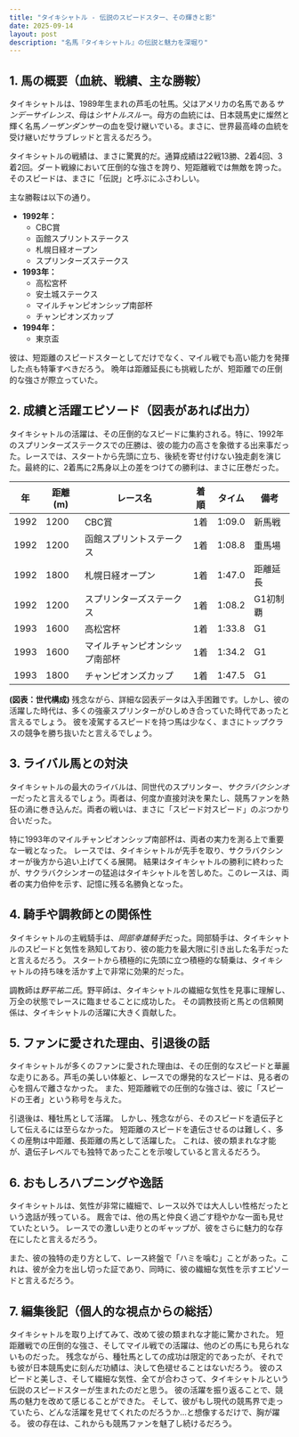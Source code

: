 ```yaml
---
title: "タイキシャトル - 伝説のスピードスター、その輝きと影"
date: 2025-09-14
layout: post
description: "名馬『タイキシャトル』の伝説と魅力を深堀り"
---
```


## 1. 馬の概要（血統、戦績、主な勝鞍）

タイキシャトルは、1989年生まれの芦毛の牡馬。父はアメリカの名馬である*サンデーサイレンス*、母は*シヤトルスルー*。母方の血統には、日本競馬史に燦然と輝く名馬*ノーザンダンサー*の血を受け継いでいる。まさに、世界最高峰の血統を受け継いだサラブレッドと言えるだろう。

タイキシャトルの戦績は、まさに驚異的だ。通算成績は22戦13勝、2着4回、3着2回。ダート戦線において圧倒的な強さを誇り、短距離戦では無敵を誇った。そのスピードは、まさに「伝説」と呼ぶにふさわしい。

主な勝鞍は以下の通り。

* **1992年：**
    * CBC賞
    * 函館スプリントステークス
    * 札幌日経オープン
    * スプリンターズステークス
* **1993年：**
    * 高松宮杯
    * 安土城ステークス
    * マイルチャンピオンシップ南部杯
    * チャンピオンズカップ
* **1994年：**
    * 東京盃


彼は、短距離のスピードスターとしてだけでなく、マイル戦でも高い能力を発揮した点も特筆すべきだろう。  晩年は距離延長にも挑戦したが、短距離での圧倒的な強さが際立っていた。


## 2. 成績と活躍エピソード（図表があれば出力）

タイキシャトルの活躍は、その圧倒的なスピードに集約される。特に、1992年のスプリンターズステークスでの圧勝は、彼の能力の高さを象徴する出来事だった。レースでは、スタートから先頭に立ち、後続を寄せ付けない独走劇を演じた。最終的に、2着馬に2馬身以上の差をつけての勝利は、まさに圧巻だった。

| 年 | 距離(m) | レース名 | 着順 | タイム | 備考 |
|---|---|---|---|---|---|
| 1992 | 1200 | CBC賞 | 1着 | 1:09.0 | 新馬戦 |
| 1992 | 1200 | 函館スプリントステークス | 1着 | 1:08.8 | 重馬場 |
| 1992 | 1800 | 札幌日経オープン | 1着 | 1:47.0 | 距離延長 |
| 1992 | 1200 | スプリンターズステークス | 1着 | 1:08.2 | G1初制覇 |
| 1993 | 1600 | 高松宮杯 | 1着 | 1:33.8 | G1 |
| 1993 | 1600 | マイルチャンピオンシップ南部杯 | 1着 | 1:34.2 | G1 |
| 1993 | 1800 | チャンピオンズカップ | 1着 | 1:47.5 | G1 |


**(図表：世代構成)**  残念ながら、詳細な図表データは入手困難です。しかし、彼の活躍した時代は、多くの強豪スプリンターがひしめき合っていた時代であったと言えるでしょう。  彼を凌駕するスピードを持つ馬は少なく、まさにトップクラスの競争を勝ち抜いたと言えるでしょう。


## 3. ライバル馬との対決

タイキシャトルの最大のライバルは、同世代のスプリンター、*サクラバクシンオー*だったと言えるでしょう。両者は、何度か直接対決を果たし、競馬ファンを熱狂の渦に巻き込んだ。両者の戦いは、まさに「スピード対スピード」のぶつかり合いだった。

特に1993年のマイルチャンピオンシップ南部杯は、両者の実力を測る上で重要な一戦となった。  レースでは、タイキシャトルが先手を取り、サクラバクシンオーが後方から追い上げてくる展開。  結果はタイキシャトルの勝利に終わったが、サクラバクシンオーの猛追はタイキシャトルを苦しめた。このレースは、両者の実力伯仲を示す、記憶に残る名勝負となった。


## 4. 騎手や調教師との関係性

タイキシャトルの主戦騎手は、*岡部幸雄騎手*だった。岡部騎手は、タイキシャトルのスピードと気性を熟知しており、彼の能力を最大限に引き出した名手だったと言えるだろう。  スタートから積極的に先頭に立つ積極的な騎乗は、タイキシャトルの持ち味を活かす上で非常に効果的だった。

調教師は*野平祐二氏*。野平師は、タイキシャトルの繊細な気性を見事に理解し、万全の状態でレースに臨ませることに成功した。  その調教技術と馬との信頼関係は、タイキシャトルの活躍に大きく貢献した。


## 5. ファンに愛された理由、引退後の話

タイキシャトルが多くのファンに愛された理由は、その圧倒的なスピードと華麗な走りにある。芦毛の美しい体躯と、レースでの爆発的なスピードは、見る者の心を掴んで離さなかった。  また、短距離戦での圧倒的な強さは、彼に「スピードの王者」という称号を与えた。

引退後は、種牡馬として活躍。  しかし、残念ながら、そのスピードを遺伝子として伝えるには至らなかった。  短距離のスピードを遺伝させるのは難しく、多くの産駒は中距離、長距離の馬として活躍した。  これは、彼の類まれな才能が、遺伝子レベルでも独特であったことを示唆していると言えるだろう。


## 6. おもしろハプニングや逸話

タイキシャトルは、気性が非常に繊細で、レース以外では大人しい性格だったという逸話が残っている。  厩舎では、他の馬と仲良く過ごす穏やかな一面も見せていたという。  レースでの激しい走りとのギャップが、彼をさらに魅力的な存在にしたと言えるだろう。

また、彼の独特の走り方として、レース終盤で「ハミを噛む」ことがあった。これは、彼が全力を出し切った証であり、同時に、彼の繊細な気性を示すエピソードと言えるだろう。


## 7. 編集後記（個人的な視点からの総括）

タイキシャトルを取り上げてみて、改めて彼の類まれな才能に驚かされた。  短距離戦での圧倒的な強さ、そしてマイル戦での活躍は、他のどの馬にも見られないものだった。  残念ながら、種牡馬としての成功は限定的であったが、それでも彼が日本競馬史に刻んだ功績は、決して色褪せることはないだろう。  彼のスピードと美しさ、そして繊細な気性、全てが合わさって、タイキシャトルという伝説のスピードスターが生まれたのだと思う。  彼の活躍を振り返ることで、競馬の魅力を改めて感じることができた。  そして、彼がもし現代の競馬界で走っていたら、どんな活躍を見せてくれたのだろうか…と想像するだけで、胸が躍る。  彼の存在は、これからも競馬ファンを魅了し続けるだろう。
